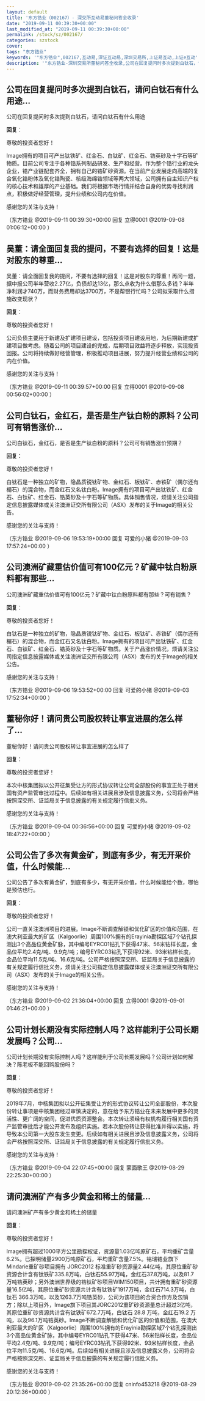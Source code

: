 ```yaml
---
layout: default
title: '东方锆业（002167）- 深交所互动易董秘问答全收录'
date: "2019-09-11 00:39:30+00:00"
last_modified_at: "2019-09-11 00:39:30+00:00"
permalink: /stock/sz/002167/
categories: szstock
cover: 
tags: "东方锆业"
keywords: '"东方锆业",002167,互动易,深证互动易,深圳交易所,上证易互动,上证e互动'
description: '"东方锆业-深圳交易所董秘问答全收录,公司在回复提问时多次提到白钛石，请问白钛石有什么用途"'
---
```


## 公司在回复提问时多次提到白钛石，请问白钛石有什么用途...

公司在回复提问时多次提到白钛石，请问白钛石有什么用途

**回复**：

尊敬的投资者您好！

Image拥有的项目可产出钛铁矿、红金石、白钛矿、红金石、锆英砂及十字石等矿物质。目前公司专注于各种锆系列制品研发、生产和经营。作为整个锆行业的龙头企业，锆产业链配套齐全，拥有自己的锆矿砂资源。在当前产业发展走向高端的复合氧化锆粉体及氧化锆陶瓷、核级海绵锆领域等两大领域，公司拥有自主知识产权的核心技术和雄厚的产业基础。我们将根据市场行情并结合自身的优势寻找利润点，积极做好经营管理，提升业绩和公司内在价值。

感谢您的关注与支持！ 

（东方锆业  @2019-09-11 00:39:30+00:00 回复 立得0001  @2019-09-08 01:06:12+00:00 ）

## 吴董：请全面回复我的提问，不要有选择的回复！这是对股东的尊重...

吴董：请全面回复我的提问，不要有选择的回复！这是对股东的尊重！再问一题，据中报公司半年营收2.27亿，负债却达13亿，那么点收为什么借那么多钱？半年净利润才740万，而财务费用却达3700万，不是帮银行忙吗？公司拟采取什么措施改变现状？

**回复**：

尊敬的投资者您好！

公司负债主要用于新建及扩建项目建设，包括投资项目建设用地，为后期新建或扩建项目做考虑。随着公司的项目建设的完成，后期项目效益将逐步释放，实现投资回报。公司将持续做好经营管理，积极推动项目进展，努力提升经营业绩和公司的内在价值。

感谢您的关注与支持！ 

（东方锆业  @2019-09-11 00:39:57+00:00 回复 立得0001  @2019-09-08 00:56:02+00:00 ）

## 公司白钛石，金红石，是否是生产钛白粉的原料？公司可有销售涨价...

公司白钛石，金红石，是否是生产钛白粉的原料？公司可有销售涨价预期？

**回复**：

尊敬的投资者您好！

白钛石是一种独立的矿物，隐晶质锐钛矿物、金红石、板钛矿、赤铁矿（偶尔还有榍石）的混合物，而金红石又名钛白粉。Image拥有的项目可产出钛铁矿、红金石、白钛矿、红金石、锆英砂及十字石等矿物质。具体销售情况，烦请关注公司指定信息披露媒体或关注澳洲证交所有限公司（ASX）发布的关于Image的相关公告。

感谢您的关注与支持！ 

（东方锆业  @2019-09-06 19:53:19+00:00 回复 可爱的小猪  @2019-09-03 17:57:24+00:00 ）

## 公司澳洲矿藏重估价值可有100亿元？矿藏中钛白粉原料都有那些...

公司澳洲矿藏重估价值可有100亿元？矿藏中钛白粉原料都有那些？可有销售？

**回复**：

尊敬的投资者您好！

白钛石是一种独立的矿物，隐晶质锐钛矿物、金红石、板钛矿、赤铁矿（偶尔还有榍石）的混合物，而金红石又名钛白粉。Image拥有的项目可产出钛铁矿、红金石、白钛矿、红金石、锆英砂及十字石等矿物质。关于产品涨价情况，烦请关注公司指定信息披露媒体或关注澳洲证交所有限公司（ASX）发布的关于Image的相关公告。

感谢您的关注与支持！ 

（东方锆业  @2019-09-06 19:53:52+00:00 回复 可爱的小猪  @2019-09-03 17:52:34+00:00 ）

## 董秘你好！请问贵公司股权转让事宜进展的怎么样了...

董秘你好！请问贵公司股权转让事宜进展的怎么样了

**回复**：

尊敬的投资者您好！

本次中核集团拟以公开征集受让方的形式协议转让公司全部股份的事宜正处于相关国有资产监管审批过程中。后续如有相关进展且涉及信息披露义务，公司将会严格按照深交所、证监局关于信息披露的有关规定履行信批义务。

感谢您的关注与支持！ 

（东方锆业  @2019-09-04 00:36:56+00:00 回复 可爱的小猪  @2019-09-02 18:47:22+00:00 ）

## 公司公告了多次有黄金矿，到底有多少，有无开采价值，什么时候能...

公司公告了多次有黄金矿，到底有多少，有无开采价值，什么时候能给个数，哪怕是预估也行。

**回复**：

尊敬的投资者您好！

公司一直关注澳洲项目的进展。Image不断调查解锁和优化矿区的价值和范围，在澳大利亚最大的矿区（Kalgoorlie）周围100%拥有的Erayinia勘探区域7个钻孔探测出3个高品位黄金矿脉，其中编号EYRC01钻孔下获得47米、56米钻样长度，金品位平均2.4克/吨、9.9克/吨；编号EYRC03钻孔下获得92米、93米钻样长度，金品位平均11.5克/吨、16.6克/吨。公司严格按照深交所、证监局关于信息披露的有关规定履行信批义务，烦请关注公司指定信息披露媒体或关注澳洲证交所有限公司（ASX）发布的关于Image的相关公告。

感谢您的关注与支持！ 

（东方锆业  @2019-09-02 21:36:04+00:00 回复 立得0001  @2019-09-01 01:46:21+00:00 ）

## 公司计划长期没有实际控制人吗？这样能利于公司长期发展吗？公司...

公司计划长期没有实际控制人吗？这样能利于公司长期发展吗？公司计划如何解决？陈老板不能回购股份吗？

**回复**：

尊敬的投资者您好！

2019年7月，中核集团拟以公开征集受让方的形式协议转让公司全部股份，本次股份转让事项是中核集团经过审慎决定的，意在给予东方锆业在未来发展中更多的灵活性、更广阔的空间，促进优质资源整合。本次转让须经有权机构履行相关国有资产监管审批后才能公开发布及组织实施。若本次股份转让获得批准并得以实施，将导致本公司第一大股东发生变更。后续如有相关进展且涉及信息披露义务，公司将会严格按照深交所、证监局关于信息披露的有关规定履行信批义务。

感谢您的关注与支持！ 

（东方锆业  @2019-09-04 22:07:45+00:00 回复 蒙面歌王  @2019-08-29 22:25:30+00:00 ）

## 请问澳洲矿产有多少黄金和稀土的储量...

请问澳洲矿产有多少黄金和稀土的储量

**回复**：

尊敬的投资者您好！

Image拥有超过1000平方公里勘探权证，资源量1.03亿吨原矿石，平均重矿含量6.2%。已探明储量2900万吨原矿石，平均重矿含量7.5%。铭瑞锆业旗下Mindarie重矿砂项目拥有 JORC2012 标准重矿砂资源量2.44亿吨，其原位重矿砂资源合计含有钛铁矿335.8万吨，白钛石55.97万吨，金红石37.8万吨，以及81.7万吨锆英砂；另外澳洲世界级的锆钛矿砂项目WIM150项目，共计拥有重矿砂资源量16.5亿吨，其原位重矿砂资源共计含有钛铁矿1917万吨，金红石714.3万吨，白钛石 366.3万吨，以及1263.7万吨锆英砂，公司为该项目的合资合作方及包销方；除以上项目外，Image旗下项目其JORC2012重矿砂资源量总计超过3亿吨，其原位重矿砂资源共计含有钛铁矿672.7万吨，白钛石 28.8 万吨，金红石19.2 万吨，以及96.1万吨锆英砂。Image不断调查解锁和优化矿区的价值和范围，在澳大利亚最大的矿区（Kalgoorlie）周围100%拥有的Erayinia勘探区域7个钻孔探测出3个高品位黄金矿脉，其中编号EYRC01钻孔下获得47米、56米钻样长度，金品位平均2.4克/吨、9.9克/吨；编号EYRC03钻孔下获得92米、93米钻样长度，金品位平均11.5克/吨、16.6克/吨。后续如有相关进展且涉及信息披露义务，公司将会严格按照深交所、证监局关于信息披露的有关规定履行信批义务。

感谢您的关注与支持！ 

（东方锆业  @2019-09-02 21:35:26+00:00 回复 cninfo453218  @2019-08-29 20:12:36+00:00 ）

